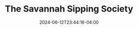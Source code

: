 ---
title: The Savannah Sipping Society
date: 2024-06-12T23:44:16-04:00
opening_date: 2023-05-05
closing_date: 2023-05-14
layout: productions
featured_image:
featured_image_caption:
featured_image_attr:
program:
Theatre: St. Marys Little Theatre
Venue: Theater by the Trax
Tickets: https://www.onthestage.tickets/show/st-marys-little-theatre/63ff9097af25cc0e3b94c8aa
Description: "In *The Savannah Sipping Society*, four Southern women navigate life's curveballs, love, and, of course, happy hour. It's a hilarious, heartwarming romp where the tea is sweet, but the comebacks are sweeter."
showtimes:
- 2023-05-05 19:00:00
- 2023-05-06 19:00:00
- 2023-05-07 14:00:00
- 2023-05-12 19:00:00
- 2023-05-13 19:00:00
- 2023-05-14 14:00:00
cast:
- Randa Covington: Danya Zimbauer
- Dot Haigler: Dr. Theresa Stanley
- MarlaFaye Mosley: Tammy Bradley
- Jinx Jenkins: Tori Ann Smith
- Grandmother Covington: Susan Langenbahn
crew:
- Director: Gloria Hurley
- Assistant Director: Debra Parsons
- Chief Set Architect: Skip Harris
- Stage Manager: Vivian Hutton
- Assistant Stage Manager: Elizabeth Husser
- Costume Manager: Vivian Hutton
- Sound Director: Eric Craigmiles
- Lighting Director: Landon Seal
- Spotlight Operator: Stella Powers
- Stage Artists:
  - Michael Hurley
  - Gloria Hurley
  - Debra Parsons
  - Jeff Seal
  - Brooks Nettum
- Set Build Assistants:
  - Brooks Nettum
  - Elizabeth Husser
  - Debra Parsons
  - Jeff Seal
- Ticketmaster: Leslie Sanders
orchestra:
photos:
- photo: 2023_Savannah_Sipping_Society_00.jpg
  photo_attr: Gloria Hurley
  photo_alt: 'Cast of The Savannah Sipping Society during rehearsal: Tammy Bradley,
    Danya Zimbauer, Theresa Stanley, Tori Ann Smith (left to right)'
  photo_caption: 'Cast of The Savannah Sipping Society during rehearsal: Tammy Bradley,
    Danya Zimbauer, Theresa Stanley, Tori Ann Smith (left to right)'
- photo: 2023_Savannah_Sipping_Society_01.jpg
  photo_attr: Ray Hollister
  photo_alt: 'Cast of The Savannah Sipping Society: Theresa Stanley, Tammy Bradley
    and Danya Zimbauer (left to right)'
  photo_caption: 'Cast of The Savannah Sipping Society: Theresa Stanley, Tammy Bradley
    and Danya Zimbauer (left to right)'
- photo: 2023_Savannah_Sipping_Society_02.jpg
  photo_attr: Ray Hollister
  photo_alt: Danya Zimbauer, Tammy Bradley and Theresa Stanley (left to right)
  photo_caption: Danya Zimbauer, Tammy Bradley and Theresa Stanley (left to right)
- photo: 2023_Savannah_Sipping_Society_03.jpg
  photo_attr: Ray Hollister
  photo_alt: Tammy Bradley
  photo_caption: Tammy Bradley
- photo: 2023_Savannah_Sipping_Society_04.jpg
  photo_attr: Ray Hollister
  photo_alt: Danya Zimbauer, Theresa Stanley and Tammy Bradley (left to right)
  photo_caption: Danya Zimbauer, Theresa Stanley and Tammy Bradley (left to right)
- photo: 2023_Savannah_Sipping_Society_05.jpg
  photo_attr: Ray Hollister
  photo_alt: Danya Zimbauer, Tammy Bradley, Tori Ann Smith and Theresa Stanley and
    (left to right)
  photo_caption: Danya Zimbauer, Tammy Bradley, Tori Ann Smith and Theresa Stanley
    and (left to right)
- photo: 2023_Savannah_Sipping_Society_06.jpg
  photo_attr: Ray Hollister
  photo_alt: Theresa Stanley
  photo_caption: Theresa Stanley
- photo: 2023_Savannah_Sipping_Society_07.jpg
  photo_attr: Ray Hollister
  photo_alt: Danya Zimbauer, Tori Ann Smith, Tammy Bradley and Theresa Stanley (left
    to right)
  photo_caption: Danya Zimbauer, Tori Ann Smith, Tammy Bradley and Theresa Stanley
    (left to right)
- photo: 2023_Savannah_Sipping_Society_08.jpg
  photo_attr: Ray Hollister
  photo_alt: Danya Zimbauer, Tammy Bradley, Tori Ann Smith and Theresa Stanley (left
    to right)
  photo_caption: Danya Zimbauer, Tammy Bradley, Tori Ann Smith and Theresa Stanley
    (left to right)
- photo: 2023_Savannah_Sipping_Society_09.jpg
  photo_attr: Ray Hollister
  photo_alt: Tori Ann Smith
  photo_caption: Tori Ann Smith
- photo: 2023_Savannah_Sipping_Society_10.jpg
  photo_attr: Ray Hollister
  photo_alt: Susan Langenbahn
  photo_caption: Susan Langenbahn
- photo: 2023_Savannah_Sipping_Society_11.jpg
  photo_attr: Ray Hollister
  photo_alt: Danya Zimbauer, Tori Ann Smith, Theresa Stanley, Tammy Bradley and Susan
    Langenbahn (left to right)
  photo_caption: Danya Zimbauer, Tori Ann Smith, Theresa Stanley, Tammy Bradley and
    Susan Langenbahn (left to right)
- photo: 2023_Savannah_Sipping_Society_12.jpg
  photo_attr: Ray Hollister
  photo_alt: Danya Zimbauer, Tori Ann Smith and Theresa Stanley (left to right)
  photo_caption: Danya Zimbauer, Tori Ann Smith and Theresa Stanley (left to right)
- photo: 2023_Savannah_Sipping_Society_13.jpg
  photo_attr: Ray Hollister
  photo_alt: Danya Zimbauer, Tori Ann Smith, Theresa Stanley and Tammy Bradley (left
    to right)
  photo_caption: Danya Zimbauer, Tori Ann Smith, Theresa Stanley and Tammy Bradley
    (left to right)
- photo: 2023_Savannah_Sipping_Society_14.jpg
  photo_attr: Ray Hollister
  photo_alt: Tammy Bradley, Danya Zimbauer, Tori Ann Smith, and Theresa Stanlet (left
    to right)
  photo_caption: Tammy Bradley, Danya Zimbauer, Tori Ann Smith, and Theresa Stanlet
    (left to right)
- photo: 2023_Savannah_Sipping_Society_15.jpg
  photo_attr: Ray Hollister
  photo_alt: Tammy Bradley, Danya Zimbauer, Tori Ann Smith, and Theresa Stanley (left
    to right)
  photo_caption: Tammy Bradley, Danya Zimbauer, Tori Ann Smith, and Theresa Stanley
    (left to right)
- photo: 2023_Savannah_Sipping_Society_16.jpg
  photo_attr: Ray Hollister
  photo_alt: Theresa Stanley
  photo_caption: Theresa Stanley
- photo: 2023_Savannah_Sipping_Society_17.jpg
  photo_attr: Ray Hollister
  photo_alt: Theresa Stanley, Tori Ann Smith, Tammy Bradley and Danya Zimbauer (left
    to right)
  photo_caption: Theresa Stanley, Tori Ann Smith, Tammy Bradley and Danya Zimbauer
    (left to right)
- photo: 2023_Savannah_Sipping_Society_18.jpg
  photo_attr: Ray Hollister
  photo_alt: Danya Zimbauer, Theresa Stanley, Tammy Bradley and Tori Ann Smith (left
    to right)
  photo_caption: Danya Zimbauer, Theresa Stanley, Tammy Bradley and Tori Ann Smith
    (left to right)
- photo: 2023_Savannah_Sipping_Society_19.jpg
  photo_attr: Ray Hollister
  photo_alt: Danya Zimbauer, Theresa Stanley and Tammy Bradley (left to right)
  photo_caption: Danya Zimbauer, Theresa Stanley and Tammy Bradley (left to right)
- photo: 2023_Savannah_Sipping_Society_20.jpg
  photo_attr: Ray Hollister
  photo_alt: Danya Zimbauer, Theresa Stanley, Tammy Bradley and Tori Ann Smith (left
    to right)
  photo_caption: Danya Zimbauer, Theresa Stanley, Tammy Bradley and Tori Ann Smith
    (left to right)
- photo: 2023_Savannah_Sipping_Society_21.jpg
  photo_attr: Ray Hollister
  photo_alt: Danya Zimbauer, Theresa Stanley, Tammy Bradley and Tori Ann Smith (left
    to right)
  photo_caption: Danya Zimbauer, Theresa Stanley, Tammy Bradley and Tori Ann Smith
    (left to right)
- photo: 2023_Savannah_Sipping_Society_22.jpg
  photo_attr: Ray Hollister
  photo_alt: Susan Langenbahn
  photo_caption: Susan Langenbahn
- photo: 2023_Savannah_Sipping_Society_23.jpg
  photo_attr: Ray Hollister
  photo_alt: Danya Zimbauer, Theresa Stanley, Tammy Bradley, Tori Ann Smith and Susan
    Langenbahn (left to right)
  photo_caption: Danya Zimbauer, Theresa Stanley, Tammy Bradley, Tori Ann Smith and
    Susan Langenbahn (left to right)
---